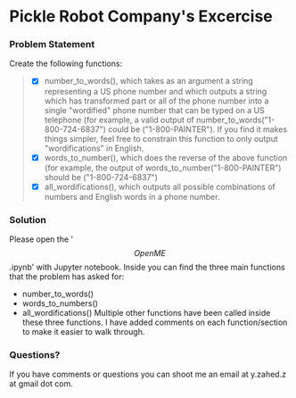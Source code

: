 # Pickle Robot Company's Excercise

### Problem Statement 

Create the following functions: 

> - [x] number_to_words(), which takes as an argument a string representing a US phone number and which outputs a string which has transformed part or all of the phone number into a single "wordified" phone number that can be typed on a US telephone (for example, a valid output of number_to_words("1-800-724-6837") could be ("1-800-PAINTER"). If you find it makes things simpler, feel free to constrain this function to only output "wordifications" in English.
> - [x] words_to_number(), which does the reverse of the above function (for example, the output of words_to_number("1-800-PAINTER") should be ("1-800-724-6837")
> - [x] all_wordifications(), which outputs all possible combinations of numbers and English words in a phone number.

### Solution
Please open the '$$OpenME$$.ipynb' with Jupyter notebook.
Inside you can find the three main functions that the problem has asked for:
- number_to_words()
- words_to_numbers()
- all_wordifications()
Multiple other functions have been called inside these three functions. I have added comments on each function/section to make it easier to walk through. 

### Questions?
If you have comments or questions you can shoot me an email at y.zahed.z at gmail dot com.
